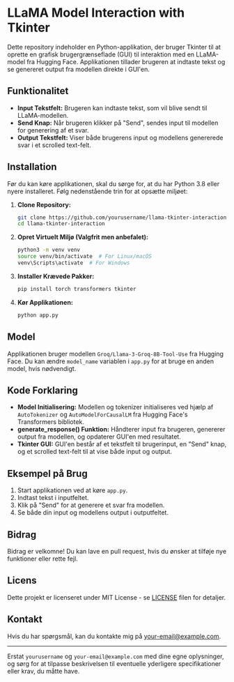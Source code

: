 # LLaMA Model Interaction with Tkinter

Dette repository indeholder en Python-applikation, der bruger Tkinter til at oprette en grafisk brugergrænseflade (GUI) til interaktion med en LLaMA-model fra Hugging Face. Applikationen tillader brugeren at indtaste tekst og se genereret output fra modellen direkte i GUI'en.

## Funktionalitet

- **Input Tekstfelt:** Brugeren kan indtaste tekst, som vil blive sendt til LLaMA-modellen.
- **Send Knap:** Når brugeren klikker på "Send", sendes input til modellen for generering af et svar.
- **Output Tekstfelt:** Viser både brugerens input og modellens genererede svar i et scrolled text-felt.

## Installation

Før du kan køre applikationen, skal du sørge for, at du har Python 3.8 eller nyere installeret. Følg nedenstående trin for at opsætte miljøet:

1. **Clone Repository:**

   ```bash
   git clone https://github.com/yourusername/llama-tkinter-interaction.git
   cd llama-tkinter-interaction
   ```

2. **Opret Virtuelt Miljø (Valgfrit men anbefalet):**

   ```bash
   python3 -m venv venv
   source venv/bin/activate  # For Linux/macOS
   venv\Scripts\activate  # For Windows
   ```

3. **Installer Krævede Pakker:**

   ```bash
   pip install torch transformers tkinter
   ```

4. **Kør Applikationen:**

   ```bash
   python app.py
   ```

## Model

Applikationen bruger modellen `Groq/Llama-3-Groq-8B-Tool-Use` fra Hugging Face. Du kan ændre `model_name` variablen i `app.py` for at bruge en anden model, hvis nødvendigt.

## Kode Forklaring

- **Model Initialisering:** Modellen og tokenizer initialiseres ved hjælp af `AutoTokenizer` og `AutoModelForCausalLM` fra Hugging Face's Transformers bibliotek.
- **generate_response() Funktion:** Håndterer input fra brugeren, genererer output fra modellen, og opdaterer GUI'en med resultatet.
- **Tkinter GUI:** GUI'en består af et tekstfelt til brugerinput, en "Send" knap, og et scrolled text-felt til at vise både input og output.

## Eksempel på Brug

1. Start applikationen ved at køre `app.py`.
2. Indtast tekst i inputfeltet.
3. Klik på "Send" for at generere et svar fra modellen.
4. Se både din input og modellens output i outputfeltet.

## Bidrag

Bidrag er velkomne! Du kan lave en pull request, hvis du ønsker at tilføje nye funktioner eller rette fejl.

## Licens

Dette projekt er licenseret under MIT License - se [LICENSE](LICENSE) filen for detaljer.

## Kontakt

Hvis du har spørgsmål, kan du kontakte mig på [your-email@example.com](mailto:your-email@example.com).

---

Erstat `yourusername` og `your-email@example.com` med dine egne oplysninger, og sørg for at tilpasse beskrivelsen til eventuelle yderligere specifikationer eller krav, du måtte have.
